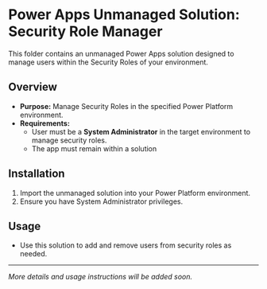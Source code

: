 # Power Apps Unmanaged Solution: Security Role Manager

This folder contains an unmanaged Power Apps solution designed to manage users within the Security Roles of your environment.

## Overview

- **Purpose:** Manage Security Roles in the specified Power Platform environment.
- **Requirements:**  
  - User must be a **System Administrator** in the target environment to manage security roles.
  - The app must remain within a solution

## Installation

1. Import the unmanaged solution into your Power Platform environment.
2. Ensure you have System Administrator privileges.

## Usage

- Use this solution to add and remove users from security roles as needed.

---

*More details and usage instructions will be added soon.*
